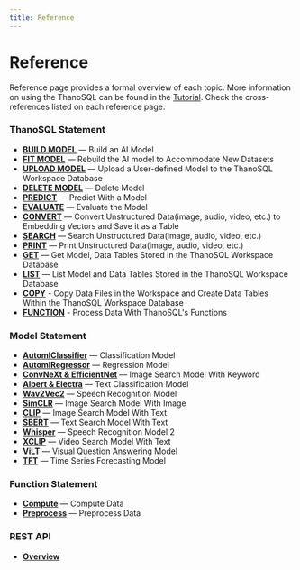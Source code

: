 ```yaml
---
title: Reference
---
```


# __Reference__

Reference page provides a formal overview of each topic. More information on using the ThanoSQL can be found in the [Tutorial](../tutorials/algorithm_list/). Check the cross-references listed on each reference page.

### __ThanoSQL Statement__

- [__BUILD MODEL__](./ThanoSQL_query/BUILD_MODEL_SYNTAX/) — Build an AI Model
- [__FIT MODEL__](./ThanoSQL_query/FIT_MODEL_SYNTAX/) —  Rebuild the AI model to Accommodate New Datasets
- [__UPLOAD MODEL__](./ThanoSQL_query/UPLOAD_MODEL_SYNTAX/) — Upload a User-defined Model to the ThanoSQL Workspace Database
- [__DELETE MODEL__](./ThanoSQL_query/DELETE_MODEL_SYNTAX/) —  Delete Model
- [__PREDICT__](./ThanoSQL_query/PREDICT_SYNTAX/) — Predict With a Model
- [__EVALUATE__](./ThanoSQL_query/EVALUATE_SYNTAX/) — Evaluate the Model
- [__CONVERT__](./ThanoSQL_query/CONVERT_SYNTAX/) — Convert Unstructured Data(image, audio, video, etc.) to Embedding Vectors and Save it as a Table
- [__SEARCH__](./ThanoSQL_query/SEARCH_SYNTAX/) — Search Unstructured Data(image, audio, video, etc.)
- [__PRINT__](./ThanoSQL_query/PRINT_SYNTAX/) — Print Unstructured Data(image, audio, video, etc.)
- [__GET__](./ThanoSQL_query/GET_SYNTAX/) —  Get Model, Data Tables Stored in the ThanoSQL Workspace Database
- [__LIST__](./ThanoSQL_query/LIST_SYNTAX/) — List Model and Data Tables Stored in the ThanoSQL Workspace Database
- [__COPY__](./ThanoSQL_query/COPY_SYNTAX/) - Copy Data Files in the Workspace and Create Data Tables Within the ThanoSQL Workspace Database
- [__FUNCTION__](./ThanoSQL_query/FUNCTION_SYNTAX/) - Process Data With ThanoSQL's Functions  

### __Model Statement__

- [__AutomlClassifier__](./ThanoSQL_model/AutomlClassifier/) — Classification Model
- [__AutomlRegressor__](./ThanoSQL_model/AutomlRegressor/) — Regression Model
- [__ConvNeXt & EfficientNet__](./ThanoSQL_model/ConvNeXt_EfficientNet/) — Image Search Model With Keyword
- [__Albert & Electra__](./ThanoSQL_model/Albert_Electra/) — Text Classification Model
- [__Wav2Vec2__](./ThanoSQL_model/Wav2Vec2/) — Speech Recognition Model
- [__SimCLR__](./ThanoSQL_model/SimCLR/) —  Image Search Model With Image
- [__CLIP__](./ThanoSQL_model/CLIP/) — Image Search Model With Text
- [__SBERT__](./ThanoSQL_model/SBERT/) — Text Search Model With Text
- [__Whisper__](./ThanoSQL_model/Whisper/) — Speech Recognition Model 2 
- [__XCLIP__](./ThanoSQL_model/XCLIP/) — Video Search Model With Text 
- [__ViLT__](./ThanoSQL_model/ViLT/) — Visual Question Answering Model 
- [__TFT__](./ThanoSQL_model/TFT/) — Time Series Forecasting Model

### __Function Statement__ 
- [__Compute__](./ThanoSQL_function/Compute/) — Compute Data 
- [__Preprocess__](./ThanoSQL_function/Preprocess/) — Preprocess Data

### __REST API__

- [__Overview__](./ThanoSQL_connecting/overview/)
